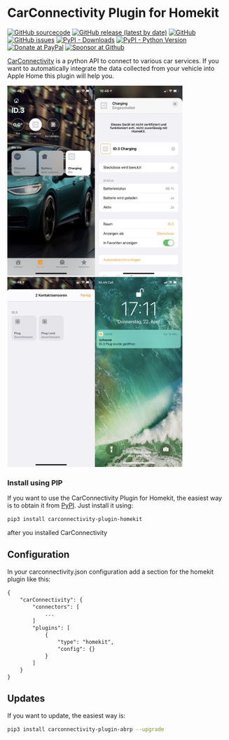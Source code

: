 

# CarConnectivity Plugin for Homekit
[![GitHub sourcecode](https://img.shields.io/badge/Source-GitHub-green)](https://github.com/tillsteinbach/CarConnectivity-plugin-homekit/)
[![GitHub release (latest by date)](https://img.shields.io/github/v/release/tillsteinbach/CarConnectivity-plugin-homekit)](https://github.com/tillsteinbach/CarConnectivity-plugin-homekit/releases/latest)
[![GitHub](https://img.shields.io/github/license/tillsteinbach/CarConnectivity-plugin-homekit)](https://github.com/tillsteinbach/CarConnectivity-plugin-homekit/blob/master/LICENSE)
[![GitHub issues](https://img.shields.io/github/issues/tillsteinbach/CarConnectivity-plugin-homekit)](https://github.com/tillsteinbach/CarConnectivity-plugin-homekit/issues)
[![PyPI - Downloads](https://img.shields.io/pypi/dm/carconnectivity-plugin-abrp?label=PyPI%20Downloads)](https://pypi.org/project/carconnectivity-plugin-abrp/)
[![PyPI - Python Version](https://img.shields.io/pypi/pyversions/carconnectivity-plugin-abrp)](https://pypi.org/project/carconnectivity-plugin-abrp/)
[![Donate at PayPal](https://img.shields.io/badge/Donate-PayPal-2997d8)](https://www.paypal.com/donate?hosted_button_id=2BVFF5GJ9SXAJ)
[![Sponsor at Github](https://img.shields.io/badge/Sponsor-GitHub-28a745)](https://github.com/sponsors/tillsteinbach)

[CarConnectivity](https://github.com/tillsteinbach/CarConnectivity) is a python API to connect to various car services. If you want to automatically integrate the data collected from your vehicle into Apple Home this plugin will help you.

<img src="https://raw.githubusercontent.com/tillsteinbach/CarConnectivity-plugin-homekit/main/screenshots/homekit.jpg" width="200"><img src="https://raw.githubusercontent.com/tillsteinbach/CarConnectivity-plugin-homekit/main/screenshots/homekit2.jpg" width="200"><img src="https://raw.githubusercontent.com/tillsteinbach/CarConnectivity-plugin-homekit/main/screenshots/homekit3.jpg" width="200"><img src="https://raw.githubusercontent.com/tillsteinbach/CarConnectivity-plugin-homekit/main/screenshots/homekit4.jpg" width="200">

### Install using PIP
If you want to use the CarConnectivity Plugin for Homekit, the easiest way is to obtain it from [PyPI](https://pypi.org/project/carconnectivity-plugin-homekit/). Just install it using:
```bash
pip3 install carconnectivity-plugin-homekit
```
after you installed CarConnectivity

## Configuration
In your carconnectivity.json configuration add a section for the homekit plugin like this:
```
{
    "carConnectivity": {
        "connectors": [
            ...
        ]
        "plugins": [
            {
                "type": "homekit",
                "config": {}
            }
        ]
    }
}
```
## Updates
If you want to update, the easiest way is:
```bash
pip3 install carconnectivity-plugin-abrp --upgrade
```